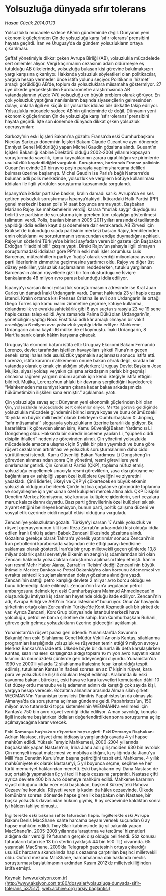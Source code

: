 # Yolsuzluğa dünyada sıfır tolerans

*Hasan Cücük 2014.01.13*

<div class="pNewsDetailMainContent ctx_content" itemprop="articleBody">
 <p>
  Yolsuzlukla mücadele sadece AB’nin gündeminde değil. Dünyanın yeni ekonomik güçlerinden Çin de yolsuzluğa karşı ‘sıfır tolerans’ prensibini hayata geçirdi. İran ve Uruguay’da da gündem yolsuzlukların ortaya çıkarılması.
 </p>
 <p>
  Şeffaf yönetimiyle dikkat çeken Avrupa Birliği (AB), yolsuzlukla mücadelede sert önlemler alıyor. Vergi kaçırmanın cezasının adam öldürmeyle eş tutulduğu AB ülkelerinde, yolsuzluğa bulaşan kişi görevine bakılmaksızın yargı karşısına çıkarılıyor. Hakkında yolsuzluk söylentileri olan politikacılar, yargıya hesap vermeden önce istifa yolunu seçiyor. Politikanın ‘hizmet’ amaçlı görüldüğü AB’de, toplum da yolsuzluklara müsamaha göstermiyor. 27 üye ülkede gerçekleştirilen Eurobarometre araştırmasında AB vatandaşlarının yüzde 74’ü yolsuzluğu en büyük problem olarak görüyor. En çok yolsuzluk yaptığına inanılanların başında siyasetçilerin gelmesinden dolayı, onlarla ilgili en küçük bir yolsuzluk iddiası bile dikkatle takip ediliyor. Yolsuzlukla mücadele sadece AB’nin gündeminde de değil. Dünyanın yeni ekonomik güçlerinden Çin de yolsuzluğa karşı ‘sıfır tolerans’ prensibini hayata geçirdi. İşte son dönemde dünyada dikkat çeken yolsuzluk operasyonları:
  <p>
   Sarkozy’nin eski İçişleri Bakanı’na gözaltı: Fransa’da eski Cumhurbaşkanı Nicolas Sarkozy döneminin İçişleri Bakanı Claude Gueant ve aynı dönemde Emniyet Genel Müdürlüğü yapan Michel Gaudin gözaltına alındı. Gueant’ın İçişleri Bakanlığı Kabine Direktörü olduğu 2002-2004 yıllarını kapsayan soruşturmada savcılık, kamu kaynaklarının zarara uğratıldığını ve pirimlerde usulsüzlük kaydedildiğini vurguladı. Soruşturma, haziranda Fransız polisinin Gueant’ın evinde 20 bin avro peşin parayla yapılmış harcama delilleri bulması üzerine başlamıştı. Michel Gaudin ise Paris’e bağlı Nanterre’de bulunan adli polis merkezinde, yolsuzluk ve vergilerin kötüye kullanılması iddiaları ile ilgili yürütülen soruşturma kapsamında sorgulandı.
   <p>
    İspanya’da iktidar partisine baskın, kralın damadı sanık: Avrupa’da en ses getiren yolsuzluk soruşturması İspanya’dakiydi. İktidardaki Halk Partisi (PP) genel merkezini basan polis 14 saat boyunca arama yaptı. Başbakan Mariano Rajoy ise mahkemelerin verdiği karara “mutlak saygı” duyduğunu belirtti ve partisine de soruşturma için gereken tüm kolaylığın gösterilmesi talimatını verdi. Polis, basılan binanın 2005-2011 yılları arasındaki tadilatında yapıldığı iddia edilen kayıt dışı ödemelere dair evrak aradı. AB Zirvesi için Brüksel’de bulunduğu sırada partisinin merkezi basılan Rajoy, kendilerinden emin olduklarını ve soruşturmanın sonucundan endişe duymadığını açıkladı. Rajoy’un sözlerini Türkiye’de birinci sayfadan veren bir gazete için Başbakan Erdoğan “Haddini bil!” çıkışını yaptı. Direkt Rajov’un şahsıyla ilgili olmayan soruşturmadaki iddialara göre PP’nin eski mali işler sorumlusu Luis Barcenas, müteahhitlerin partiye ‘bağış’ olarak verdiği milyonlarca avroyu parti liderlerinin zimmetine geçirmesine yardımcı oldu. Rajoy ve diğer üst düzey yetkililer, yolsuzluk suçlamalarını reddederken, tutuklu yargılanan Barcenas’ın alınan rüşvetlerle gizli bir fon oluşturduğu ve İsviçre bankalarında 48 milyon avro parası bulunduğu iddia ediliyor.
    <p>
     İspanya’yı sarsan ikinci yolsuzluk soruşturmasının adresinde ise Kral Juan Carlos’un damadı İnaki Urdangarin vardı. Damat hakkında 23 yıl hapis cezası istendi. Kralın ortanca kızı Prenses Cristina ile evli olan Urdangarin ile ortağı Diego Torres için kamu malını zimmetine geçirme, kötüye kullanma, dolandırıcılık ve evrakta sahtekârlık gibi 6 ayrı suçtan sırasıyla 23 ve 19 sene hapis cezası talep edildi. Aynı zamanda Palma Dükü olan Urdangarin’in, yöneticiliğini yaptığı Noos Enstitüsü adlı kâr amaçlı olmayan bir vakıf aracılığıyla 6 milyon avro yolsuzluk yaptığı iddia ediliyor. Mahkeme, Urdangarin adına kayıtlı 16 mülke de el koymuştu. İnaki Urdangarin, 8 Mart’ta sanık olarak hâkim karşısına çıkacak.
     <p>
      Uruguay’da ekonomi bakanı istifa etti: Uruguay Ekonomi Bakanı Fernando Lorenzo, devlet tarafından işletilen havayolları  şirketi Pluna’nın geçen seneki satış ihalesinde usulsüzlük yapmakla suçlanması sonucu istifa etti. Lorenzo, istifa kararını mahkemenin önüne bakan olarak değil, sıradan bir vatandaş olarak çıkmak için aldığını söylerken; Uruguay Devlet Başkanı Jose Mujika, siyasi yoldaşı ve yakın çalışma arkadaşının parlak bir geçmişi olmasına rağmen yargının önünü açmak için kendi isteğiyle istifa ettiğini bildirdi. Mujika, Lorenzo’nun ahlaki bir davranış sergilediğini kaydederek “Mahkemeden masumiyet kararı çıkana kadar bakan arkadaşımızla hükümetimizin ilişkileri sona ermiştir.” açıklaması yaptı.
      <p>
       Çin yolsuzluğa savaş açtı: Dünyanın yeni ekonomik güçlerinden biri olan Çin, yolsuzlukla mücadelede sert önlemler alıyor. Martta göreve geldiğinde yolsuzlukla mücadele gündemini birinci sıraya koyan ve bunu önümüzdeki 10 yılda en büyük millî hedef olarak belirleyen Cumhurbaşkanı Xi Jinping, “sıfır müsamaha’” sloganıyla yolsuzlukların üzerine kararlılıkla gidiyor. Bu kararlılıkta ilk görevden alınan isim, Kamu Güvenliği Bakanı Yardımcısı Li Dongsheng oldu. Hakkında bir süredir inceleme yapılan Li, “şüpheli ciddi disiplin ihlalleri” nedeniyle görevinden alındı. Çin yönetimi yolsuzlukla mücadelede amacına ulaşmak için 5 yıllık bir plan yayımladı ve buna göre rüşvet cezalarının artırılması ve yolsuzluk soruşturmalarının daha ciddi yürütülmesi istendi.  Kamu Güvenliği Bakan Yardımcısı Li Dongsheng’in görevden alınmasından sonra Çin yönetimi, resmî görevlilere yeni sınırlamalar getirdi. Çin Komünist Partisi (ÇKP), topluma nüfuz etmiş yolsuzluğu engellemek amacıyla resmî görevlilerin, yasa dışı görüşme ve bağlantılara ev sahipliği yapan özel kulüplere üyeliğini ve ziyaretini yasakladı. Çinli liderler, ülkeyi ve ÇKP’yi çökertecek en büyük etkenin yolsuzluk olduğunu belirterek Çin’de hızlıca çoğalan ve görünürde toplanma ve sosyalleşme için yer sunan özel kulüpleri mercek altına aldı. ÇKP Disiplin Denetim Merkez Komisyonu, söz konusu kulüplere gidenlerin, sert cezalara maruz kalacaklarını duyurdu. Bazı parti görevlilerinin özel kulüpleri sık sık ziyaret ettiğini belirleyen komisyon, bunun parti, politik çalışma düzeni ve sosyal etik üzerinde ciddi negatif etkisi olduğunu vurguladı.
       <p>
        Zencani’ye yolsuzluktan gözaltı: Türkiye’yi sarsan 17 Aralık yolsuzluk ve rüşvet operasyonunun kilit ismi Reza Zarrab’ın arkasındaki kişi olduğu iddia edilen İranlı ünlü iş adamı Babek Zencani ülkesinde gözaltına alındı. Gözaltına gerekçe olarak Tahran’a yönelik yaptırımlar sonucu Zencani’nin İran petrollerini karaborsada satışından elde ettiği parayı kendisine saklaması olarak gösterdi. İran’da bir grup milletvekili geçen günlerde 13,8 milyar dolarlık şahsi servetiyle ülkenin en zengin iş adamlarından biri olan Zencani hakkında yolsuzluktan soruşturma açılmasını talep etmişti. İran’ın yarı resmî Mehr Haber Ajansı, Zarrab’ın ‘Reisim’ dediği Zencani’nin büyük ihtimalle Merkez Bankası ve Petrol Bakanlığı’na olan borcunu ödememesi ve evrakta sahtecilik suçlamalarından dolayı gözaltına alındığını yazdı. Zencani’nin sattığı petrol karşılığı devlete 2 milyar avro borcu olduğu ve bunu ödemediği ifade edilmişti. Zencani’nin İran’a uygulanan petrol ambargosunu delmek için eski Cumhurbaşkanı Mahmud Ahmedinecad’ın oluşturduğu imtiyazlı iş adamları heyetinde olduğu ifade ediliyor. Zencani’nin adı, Avrupa Birliği ve ABD’nin “kara listesinde” bulunuyor. Onur Air havayolu şirketinin ortağı olan Zencani’nin Türkiye’de Kont Kozmetik adlı bir şirketi de var. Ayrıca Zencani, Kont Grup bünyesinde İstanbul merkezli hava yolculuğu, petrol ve banka şirketine de sahip. İran Cumhurbaşkanı Ruhani, göreve gelir gelmez yolsuzlukların üzerine gideceğini açıklamıştı.
        <p>
         Yunanistan’da rüşvet parası geri ödendi: Yunanistan’da Savunma Bakanlığı’nın eski Silahlanma Genel Müdür Vekili Antonis Kantas, silahlanma programları karşılığında yolsuzluk ve rüşvetten temin ettiği 9 milyon avroyu Merkez Bankası’na iade etti. Ülkede böyle bir durumla ilk defa karşılaşılırken Kantas, silah ihaleleri karşılığında aldığı toplam 16 milyon avro rüşvetin kalan kısmını da önümüzdeki günlerde geri ödeyeceğini duyurdu. Yunanistan’da 1990 ve 2000’li yıllarda 12 silahlanma ihalesine fesat kırıştırıldığı tespit edilmiş, tutuklanan Kantas’ın ifadesi sonrası en az 17 kişinin rüşvet, kara para ve yolsuzluk ile ilişkili oldukları tespit edilmişti. Aralarında iki eski savunma bakanı, bürokrat, eski hava ve kara kuvvetleri komutanları dâhil 10 üst düzey ordu mensubu ve iş adamının adının da karıştığı çok sayıda kişi, yargıya hesap verecek. Gözaltına alınanlar arasında Alman silah şirketi WEGMANN’ın Yunanistan temsilcisi Dimitris Papahristos’un da olmasıyla Almanya’da da soruşturma açılması gündeme geldi. Papahristos’un, 150 milyon avro tutarındaki topçu sistemlerinin WEGMANN’a verilmesi için Kantas’a 750 bin avro rüşvet verdiği iddia ediliyor. Alman savcılığı, konuyla ilgili inceleme başlatırken iddiaları değerlendirdikten sonra soruşturma açılıp açılmayacağına karar verecek.
         <p>
          Eski Romanya başbakanı rüşvetten hapse girdi: Eski Romanya Başbakanı Adrian Nastase, rüşvet alma iddiasıyla yargılandığı davada 4 yıl hapse mahkûm edildi. Yüksek Temyiz Mahkemesi, 2000-2004 yıllarında başbakanlık yapan Nastase’nin, Irina Jianu adlı girişimciden 630 bin avroluk Çin menşeli inşaat malzemesi ve mobilya aldığını, karşılığında da Jianu’yu Millî Yapı Denetim Kurulu’nun başına getirdiğini tespit etti. Mahkeme, 4 yıllık mahkûmiyete ek olarak Nastase’yi, 5 yıl boyunca seçme, seçilme ve her türlü memuriyet haklarından menetti. Eski başbakanın eşi Dana Nastase de suç ortaklığı yapmaktan üç yıl tecilli hapis cezasına çarptırıldı. Nastase çifti ayrıca devlete 400 bin avro ödemeye mahkûm edildi. Mahkeme kararının siyasî olduğunu iddia eoer eski başbakan, başkent Bükreş’teki Rahova Cezaevi’ne konuldu. Rüşveti veren iş kadını da hâlen cezaevinde. Ülkede komünizm sonrası dönemde hapse giren ilk başbakan olan Nastase, bir başka yolsuzluk davasından hüküm giymiş, 9 ay cezaevinde kaldıktan sonra iyi hâlden tahliye olmuştu.
          <p>
           İngiltere’de eski bakana sahte faturadan hapis: İngiltere’de eski Avrupa Bakanı Denis MacShane, sahte harcama beyanı vermek suçundan 6 ay hapse mahkûm edildi. Tony Blair kabinesinde üç yıl bakanlık yapan MacShane’in, 2005-2008 yıllarında ‘araştırma ve tercüme’ hizmetleri aldığına dair verdiği 19 faturanın gerçek dışı olduğu belirlendi. Söz konusu faturaların tutarı ise 13 bin sterlin (yaklaşık 44 bin 500 TL) civarında. 65 yaşındaki MacShane, 2009’da Telegraph gazetesinin ortaya çıkardığı usulsüz harcama skandalında hapis cezasına çarptırılan beşinci milletvekili oldu. Oxford mezunu MacShane, harcamalarına dair hakkında meclis soruşturması başlatılmasının ardından Kasım 2012’de milletvekilliğinden istifa etmişti.
          </p>
         </p>
        </p>
       </p>
      </p>
     </p>
    </p>
   </p>
  </p>
 </p>
</div>


Kaynak: [www.aksiyon.com.tr](http://www.aksiyon.com.tr:80/dosyalar/yolsuzluga-dunyada-sifir-tolerans_537517), [web.archive.org (arşiv bağlantısı)](http://web.archive.org/web/20160101153051/http://www.aksiyon.com.tr:80/dosyalar/yolsuzluga-dunyada-sifir-tolerans_537517)
